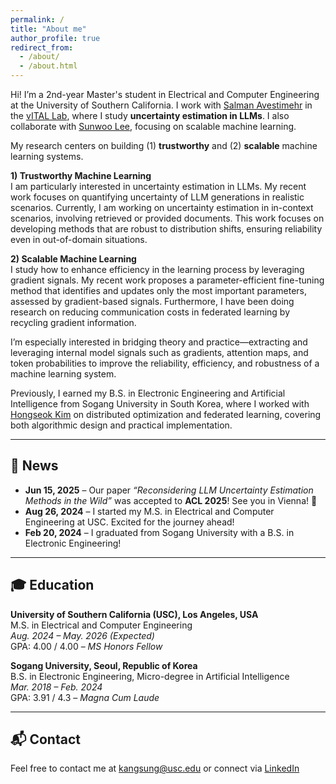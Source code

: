 ```yaml
---
permalink: /
title: "About me"
author_profile: true
redirect_from: 
  - /about/
  - /about.html
---
```


Hi! I’m a 2nd-year Master's student in Electrical and Computer Engineering at the University of Southern California. I work with [Salman Avestimehr](https://www.avestimehr.com/) in the [vITAL Lab](https://www.avestimehr.com/vital-lab), where I study **uncertainty estimation in LLMs**. I also collaborate with [Sunwoo Lee](https://sites.google.com/view/sunwoolee/home), focusing on scalable machine learning.

My research centers on building (1) **trustworthy** and (2) **scalable** machine learning systems.

**1) Trustworthy Machine Learning**  
I am particularly interested in uncertainty estimation in LLMs. My recent work focuses on quantifying uncertainty of LLM generations in realistic scenarios. Currently, I am working on uncertainty estimation in in-context scenarios, involving retrieved or provided documents. This work focuses on developing methods that are robust to distribution shifts, ensuring reliability even in out-of-domain situations.

**2) Scalable Machine Learning**  
I study how to enhance efficiency in the learning process by leveraging gradient signals. My recent work proposes a parameter-efficient fine-tuning method that identifies and updates only the most important parameters, assessed by gradient-based signals. Furthermore, I have been doing research on reducing communication costs in federated learning by recycling gradient information.

I’m especially interested in bridging theory and practice—extracting and leveraging internal model signals such as gradients, attention maps, and token probabilities to improve the reliability, efficiency, and robustness of a machine learning system.

Previously, I earned my B.S. in Electronic Engineering and Artificial Intelligence from Sogang University in South Korea, where I worked with [Hongseok Kim](https://nice.sogang.ac.kr/) on distributed optimization and federated learning, covering both algorithmic design and practical implementation.

---

## 📰 News

- **Jun 15, 2025** – Our paper _“Reconsidering LLM Uncertainty Estimation Methods in the Wild”_ was accepted to **ACL 2025**! See you in Vienna! 🎉  
- **Aug 26, 2024** – I started my M.S. in Electrical and Computer Engineering at USC. Excited for the journey ahead!  
- **Feb 20, 2024** – I graduated from Sogang University with a B.S. in Electronic Engineering!

---


## 🎓 Education

**University of Southern California (USC), Los Angeles, USA**  
M.S. in Electrical and Computer Engineering  
*Aug. 2024 – May. 2026 (Expected)*  
GPA: 4.00 / 4.00 – _MS Honors Fellow_

**Sogang University, Seoul, Republic of Korea**  
B.S. in Electronic Engineering, Micro-degree in Artificial Intelligence  
*Mar. 2018 – Feb. 2024*  
GPA: 3.91 / 4.3 – _Magna Cum Laude_

---

## 📬 Contact

Feel free to contact me at [kangsung@usc.edu](mailto:kangsung@usc.edu) or connect via [LinkedIn](https://www.linkedin.com/in/sungmin-kang-1999y64/)
